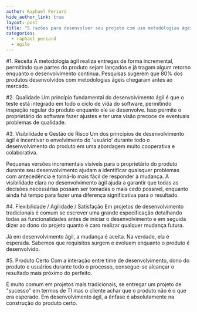 ```yaml
---
author: Raphael Periard
hide_author_link: true
layout: post
title: "5 razões para desenvolver seu projeto com uso metodologias ágeis."
categories:
  - raphael periard
  - agile
---
```


#1. Receita
A metodologia ágil realiza entregas de forma incremental, permitindo que
partes do produto sejam lançados e já tragam algum retorno enquanto
o desenvolvimento continua. Pesquisas sugerem que 80% dos produtos
desenvolvidos com metodologias ágeis chegaram antes ao mercado.

<!--more-->

#2. Qualidade
Um princípio fundamental do desenvolvimento ágil é que o teste está integrado
em todo o ciclo de vida do software, permitindo inspeção regular do produto
enquanto ele se desenvolve. Isso permite o proprietário do software fazer ajustes
e ter uma visão precoce de eventuais problemas de qualidade.

#3. Visibilidade e Gestão de Risco
Um dos princípios de desenvolvimento ágil é incentivar o envolvimento
do 'usuário' durante todo o desenvolvimento do produto em uma abordagem
muito cooperativa e colaborativa.

Pequenas versões incrementais visíveis para o proprietário do produto
durante seu desenvolvimento ajudam a identificar quaisquer problemas com
antecedência e torná-lo mais fácil de responder à mudança. A visibilidade clara
no desenvolvimento ágil ajuda a garantir que todas as decisões necessárias
possam ser tomadas o mais cedo possível, enquanto ainda há tempo para fazer
uma diferença significativa para o resultado.

#4. Flexibilidade / Agilidade / Satisfação
Em projetos de desenvolvimento tradicionais é comum se escrever uma
grande especificação detalhando todas as funcionalidades antes de iniciar o
desenvolvimento e em seguida dizer ao dono do projeto quanto é caro realizar
qualquer mudança futura.

Já em desenvolvimento ágil, a mudança é aceita. Na verdade, ela é esperada.
Sabemos que requisitos surgem e evoluem enquanto o produto é desenvolvido.

#5. Produto Certo
Com a interação entre time de desenvolvimento, dono do produto e usuários
durante todo o processo, consegue-se alcançar o resultado mais próximo do
perfeito.

É muito comum em projetos mais tradicionais, se entregar um projeto
de "sucesso" em termos de TI mas o cliente achar que o produto não é o que era
esperado. Em desenvolvimento ágil, a ênfase é absolutamente na construção do
produto certo.
